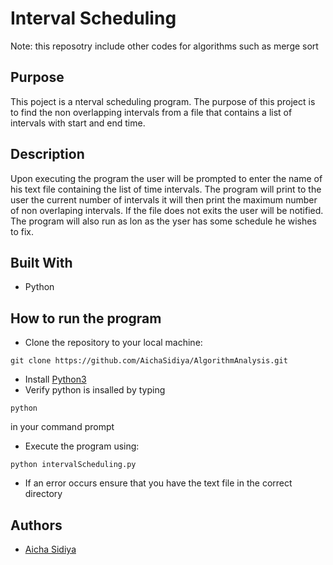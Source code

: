 <!--Title-->
# Interval Scheduling
Note: this reposotry include other codes for algorithms such as merge sort 
## Purpose
<!--Purpose of the project-->
This poject is a nterval scheduling program. The purpose of this project is to find the non overlapping intervals from a file that contains a list of intervals with start and end time.

## Description
Upon executing the program the user will be prompted to enter the name of his text file containing the list of time intervals. The program will print to the user the current number of intervals it will then print the maximum number of non overlaping intervals. If the file does not exits the user will be notified. The program will also run as lon as the yser has some schedule he wishes to fix.

## Built With
* Python

<!--Header 3 installation and launching the project-->
## How to run the program
* Clone the repository to your local machine:
```
git clone https://github.com/AichaSidiya/AlgorithmAnalysis.git
``` 
* Install [Python3](https://www.python.org/downloads/)
* Verify python is insalled by typing
```
python
```   
in your command prompt
* Execute the program using: 

```
python intervalScheduling.py
```

* If an error occurs ensure that you have the text file in the correct directory

## Authors
<!-- The contributors to the project-->
* [Aicha Sidiya](https://github.com/AichaSidiya)

